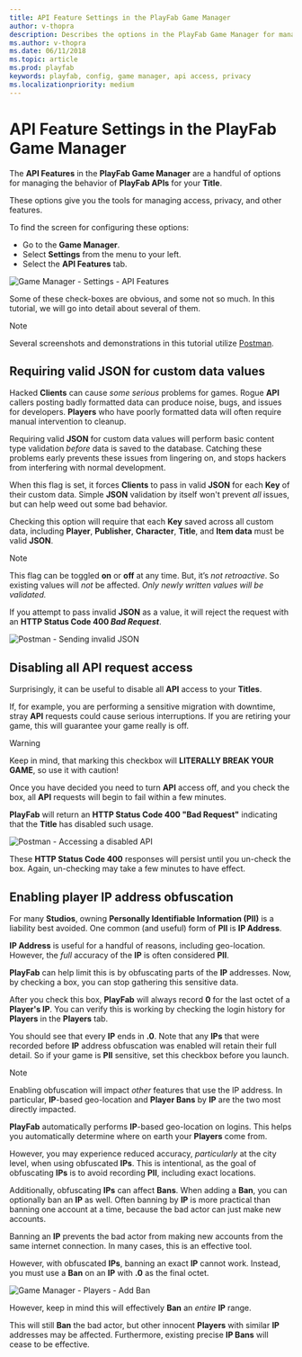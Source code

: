 ```yaml
---
title: API Feature Settings in the PlayFab Game Manager
author: v-thopra
description: Describes the options in the PlayFab Game Manager for managing the behavior of PlayFab APIs.
ms.author: v-thopra
ms.date: 06/11/2018
ms.topic: article
ms.prod: playfab
keywords: playfab, config, game manager, api access, privacy
ms.localizationpriority: medium
---
```


# API Feature Settings in the PlayFab Game Manager

The **API Features** in the **PlayFab Game Manager** are a handful of options for managing the behavior of **PlayFab APIs** for your **Title**.

These options give you the tools for managing access, privacy, and other features.

To find the screen for configuring these options:

- Go to the **Game Manager**.
- Select **Settings** from the menu to your left.
- Select the **API Features** tab.

![Game Manager - Settings - API Features](media/tutorials/game-manager-settings-api-features-full.png)  

Some of these check-boxes are obvious, and some not so much. In this tutorial, we will go into detail about several of them.

> [!NOTE]
> Several screenshots and demonstrations in this tutorial utilize [Postman](../../../sdks/postman/executing-the-playfab-api-via-postman.md).

## Requiring valid JSON for custom data values

Hacked **Clients** can cause *some serious* problems for games. Rogue **API** callers posting badly formatted data can produce noise, bugs, and issues for developers. **Players** who have poorly formatted data will often require manual intervention to cleanup.

Requiring valid **JSON** for custom data values will perform basic content type validation *before* data is saved to the database. Catching these problems early prevents these issues from lingering on, and stops hackers from interfering with normal development.

When this flag is set, it forces **Clients** to pass in valid **JSON** for each **Key** of their custom data. Simple **JSON** validation by itself won't prevent *all* issues, but can help weed out some bad behavior.

Checking this option will require that each **Key** saved across all custom data, including **Player**, **Publisher**, **Character**, **Title**, and **Item data** must be valid **JSON**.

> [!NOTE]
> This flag can be toggled **on** or **off** at any time. But, it’s *not retroactive*. So existing values will *not* be affected. *Only newly written values will be validated.*

If you attempt to pass invalid **JSON** as a value, it will reject the request with an **HTTP Status Code 400 *Bad Request***.

![Postman - Sending invalid JSON](media/tutorials/postman-sending-invalid-json.png)  

## Disabling all API request access

Surprisingly, it can be useful to disable all **API** access to your **Titles**.

If, for example, you are performing a sensitive migration with downtime, stray **API** requests could cause serious interruptions. If you are retiring your game, this will guarantee your game really is off.

> [!WARNING]
> Keep in mind, that marking this checkbox will **LITERALLY BREAK YOUR GAME**, so use it with caution!

Once you have decided you need to turn **API** access off, and you check the box, all **API** requests will begin to fail within a few minutes. 

**PlayFab** will return an **HTTP Status Code 400 "Bad Request"** indicating that the **Title** has disabled such usage.

![Postman - Accessing a disabled API](media/tutorials/postman-accessing-a-disabled-api.png)  

These **HTTP Status Code 400** responses will persist until you un-check the box. Again, un-checking may take a few minutes to have effect.

## Enabling player IP address obfuscation

For many **Studios**, owning **Personally Identifiable Information (PII)** is a liability best avoided. One common (and useful) form of **PII** is **IP Address**.

**IP Address** is useful for a handful of reasons, including geo-location. However, the *full* accuracy of the **IP** is often considered **PII**.

**PlayFab** can help limit this is by obfuscating parts of the **IP** addresses. Now, by checking a box, you can stop gathering this sensitive data.

After you check this box, **PlayFab** will always record **0** for the last octet of a **Player's IP**. You can verify this is working by checking the login history for **Players** in the **Players** tab.

You should see that every **IP** ends in **.0**. Note that any **IPs** that were recorded before **IP** address obfuscation was enabled will retain their full detail. So if your game is **PII** sensitive, set this checkbox before you launch.

> [!NOTE]
> Enabling obfuscation will impact *other* features that use the IP address. In particular, **IP**-based geo-location and **Player Bans** by **IP** are the two most directly impacted.

**PlayFab** automatically performs **IP**-based geo-location on logins. This helps you automatically determine where on earth your **Players** come from.

However, you may experience reduced accuracy, *particularly* at the city level, when using obfuscated **IPs**. This is intentional, as the goal of obfuscating **IPs** is to avoid recording **PII**, including exact locations.

Additionally, obfuscating **IPs** can affect **Bans**. When adding a **Ban**, you can optionally ban an **IP** as well. Often banning by **IP** is more practical than banning one account at a time, because the bad actor can just make new accounts.

Banning an **IP** prevents the bad actor from making new accounts from the same internet connection. In many cases, this is an effective tool.

However, with obfuscated **IPs**, banning an exact **IP** cannot work. Instead, you must use a **Ban** on an **IP** with **.0** as the final octet.

![Game Manager - Players - Add Ban](media/tutorials/game-manager-players-add-ban.png)  

However, keep in mind this will effectively **Ban** an *entire* **IP** range.

This will still **Ban** the bad actor, but other innocent **Players** with similar **IP** addresses may be affected. Furthermore, existing precise **IP Bans** will cease to be effective.
